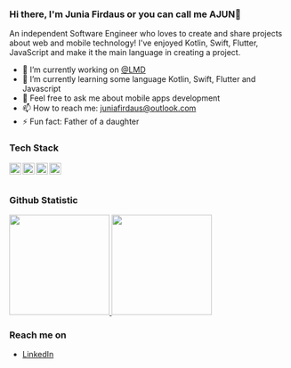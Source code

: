 ### Hi there, I'm Junia Firdaus or you can call me AJUN👋

An independent Software Engineer who loves to create and share projects about web and mobile technology! I've enjoyed Kotlin, Swift, Flutter, JavaScript and make it the main language in creating a project.

- 🔭 I’m currently working on <a href="https://lintasmediadanawa.com">@LMD</a>
- 🌱 I’m currently learning some language Kotlin, Swift, Flutter and Javascript
- 💬 Feel free to ask me about mobile apps development
- 📫 How to reach me: juniafirdaus@outlook.com
- ⚡ Fun fact: Father of a daughter

### Tech Stack
  <a href="#"><img align="left" alt="Kotlin" title="Kotlin" width="21px" src="https://upload.wikimedia.org/wikipedia/commons/7/74/Kotlin_Icon.png" /></a>
  <a href="#"><img align="left" alt="Swift" title="Swift" width="21px" src="https://upload.wikimedia.org/wikipedia/commons/9/9d/Swift_logo.svg" /></a>
  <a href="https://docs.flutter.dev"><img align="left" alt="Flutter" title="Flutter" width="21px" src="https://upload.wikimedia.org/wikipedia/commons/1/17/Google-flutter-logo.png" /></a>
  <a href="https://nodejs.org/"><img align="left" alt="NodeJS" title="NodeJS" width="21px" src="https://seeklogo.com/images/N/nodejs-logo-FBE122E377-seeklogo.com.png" /></a>
  <br>
  <br>
  
  ### Github Statistic
<p align="left">
<a href="https://github.com/JuniaFirdaus">
  <img height="180em" src="https://github-readme-stats-eight-theta.vercel.app/api?username=JuniaFirdaus&show_icons=true&theme=algolia&include_all_commits=true&count_private=true"/>
  <img height="180em" src="https://github-readme-stats-eight-theta.vercel.app/api/top-langs/?username=JuniaFirdaus&layout=compact&langs_count=8&theme=algolia"/>
</a>
</p>

### Reach me on
- <a href="www.linkedin.com/in/jfs14/">LinkedIn</a>
